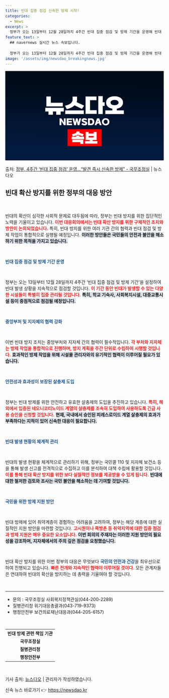 ```yaml
---
title: 빈대 집중 점검 신속한 방제 시작!
categories:
  - News
excerpt: >
  정부가 오는 13일부터 12월 28일까지 4주간 빈대 집중 점검 및 방제 기간을 운영해 빈대 발생상황을 집중…
feature_text: >
  ## navernews 실시간 뉴스 속보입니다.

  정부가 오는 13일부터 12월 28일까지 4주간 빈대 집중 점검 및 방제 기간을 운영해 빈대 발생상황을 집중…
image: '/assets/img/newsdao_breakingnews.jpg'
---
```


![뉴스다오 속보](/assets/img/newsdao_breakingnews.jpg)

<p>출처: <a href="https://newsdao.kr/2451" rel="dofollow">정부, 4주간 ‘빈대 집중 점검’ 운영…“발견 즉시 신속한 방제” - 국무조정실</a> | 뉴스다오</p>

<h2 data-ke-size="size26">빈대 확산 방지를 위한 정부의 대응 방안</h2>

<p data-ke-size="size16">&nbsp;</p>

빈대의 확산이 심각한 사회적 문제로 대두됨에 따라, 정부는 빈대 방지를 위한 집단적인 노력을 기울이고 있습니다. <b><span style="color: #ee2323;">이번 대응회의에서는 빈대 확산 방지를 위한 구체적인 조치와 방안이 논의되었습니다.</span></b> 특히, 빈대 방지를 위한 여러 기관 간의 협력과 빈대 점검 및 방제 작업이 통합적으로 실행될 예정입니다. <b><span style="background-color: #21538527;">이러한 방안들은 국민들의 안전과 불안을 해소하기 위한 목적을 가지고 있습니다.</span></b>

<p data-ke-size="size16">&nbsp;</p>

<b><span style="color: #1a5490;">빈대 집중 점검 및 방제 기간 운영</span></b>

<p data-ke-size="size16">&nbsp;</p>

정부는 오는 13일부터 12월 28일까지 4주간 ‘빈대 집중 점검 및 방제 기간’을 설정하여 빈대 발생 상황을 지속적으로 점검할 것입니다. <b><span style="color: #ee2323;">이 기간 동안 빈대가 발생할 수 있는 다양한 시설들이 특별히 집중 관리될 것입니다.</span></b> <b><span style="background-color: #21538527;">특히, 학교 기숙사, 사회복지시설, 대중교통시설 등이 중점적으로 점검될 예정입니다.</span></b> 

<p data-ke-size="size16">&nbsp;</p>

<b><span style="color: #1a5490;">중앙부처 및 지자체의 협력 강화</span></b>

<p data-ke-size="size16">&nbsp;</p>

이번 빈대 방지 조치는 중앙부처와 지자체 간의 협력이 필수적입니다. <b><span style="color: #ee2323;">각 부처와 지자체는 방제 작업을 통합적으로 진행하며, 방지 계획을 주간 단위로 수립하여 시행할 것입니다.</span></b> <b><span style="background-color: #21538527;">효과적인 방제 작업을 위해 시설물 관리자와의 유기적인 협력이 이루어질 필요가 있습니다.</span></b> 

<p data-ke-size="size16">&nbsp;</p>

<b><span style="color: #1a5490;">안전성과 효과성이 보장된 살충제 도입</span></b>

<p data-ke-size="size16">&nbsp;</p>

정부는 빈대 방제를 위한 안전하고 유효한 살충제의 도입을 추진하고 있습니다. <b><span style="color: #ee2323;">특히, 해외에서 입증된 네오니코티노이드 계열의 살충제를 조속히 도입하여 사용하도록 긴급 사용 승인을 신청할 것입니다.</span></b> <b><span style="background-color: #21538527;">현재, 국내에서 승인된 피레스로이드 계열 살충제의 효과가 부족하다는 지적이 있어 신속한 대응이 필요합니다.</span></b>

<p data-ke-size="size16">&nbsp;</p>

<b><span style="color: #1a5490;">빈대 발생 현황의 체계적 관리</span></b>

<p data-ke-size="size16">&nbsp;</p>

빈대의 발생 현황을 체계적으로 관리하기 위해, 정부는 국민콜 110 및 지자체 보건소 등을 통해 발생 신고를 전격적으로 수집하고 이를 분석하여 대책 수립에 활용할 것입니다. <b><span style="color: #ee2323;">이를 통해 빈대 확산 방지를 위한 보다 실질적인 정보를 제공받을 수 있게 됩니다.</span></b> <b><span style="background-color: #21538527;">빈대에 대한 철저한 검토와 조사는 국민 불안을 해소하는 데 기여할 것입니다.</span></b>

<p data-ke-size="size16">&nbsp;</p>

<b><span style="color: #1a5490;">국민을 위한 방제 지원 방안</span></b>

<p data-ke-size="size16">&nbsp;</p>

빈대 방제에 있어 취약계층이 경험하는 어려움을 고려하여, 정부는 해당 계층에 대한 실질적인 지원 방안을 마련할 것입니다. <b><span style="color: #ee2323;">고시원이나 쪽방촌 등 취약지역에 대한 집중 점검과 방제 지원은 매우 중요한 요소입니다.</span></b> <b><span style="background-color: #21538527;">이번 회의의 주재자는 이러한 지원 방안의 필요성을 강조하며, 지자체에서의 주의 깊은 점검을 요청했습니다.</span></b> 

<p data-ke-size="size16">&nbsp;</p>

빈대 확산 방지를 위한 이번 정부의 대응은 무엇보다 <b><span style="color: #1a5490;">국민의 안전과 건강</span></b>을 최우선으로 하여 진행되고 있습니다. <b><span style="color: #ee2323;">빠른 전개와 지속적인 협력이 이루어질 것이다.</span></b> 모든 관계자들은 연대하여 빈대의 확산을 방지하는 데 총력을 기울여야 할 것입니다. 

<p data-ke-size="size16">&nbsp;</p>

<hr>

<ul>
    <li>문의 : 국무조정실 사회복지정책관실(044-200-2289)</li>
    <li>질병관리청 위기대응총괄과(043-719-9373)</li>
    <li>행정안전부 보건의료재난대응과(044-205-6157)</li>
</ul>

<p data-ke-size="size16">&nbsp;</p>

<table>
    <tr>
        <td style="text-align: center; height: 17px;"><b>빈대 방제 관련 책임 기관</b></td>
    </tr>
    <tr>
        <td style="text-align: center; height: 17px;"><b>국무조정실</b></td>
    </tr>
    <tr>
        <td style="text-align: center; height: 17px;"><b>질병관리청</b></td>
    </tr>
    <tr>
        <td style="text-align: center; height: 17px;"><b>행정안전부</b></td>
    </tr>
</table>

<p data-ke-size="size16">&nbsp;</p> 

기사 출처: <a href="https://newsdao.kr/2451">뉴스다오</a> | 관리자가 작성하였습니다. 

신속 뉴스 바로가기 👉 <a href="https://newsdao.kr" rel="dofollow">https://newsdao.kr</a>


